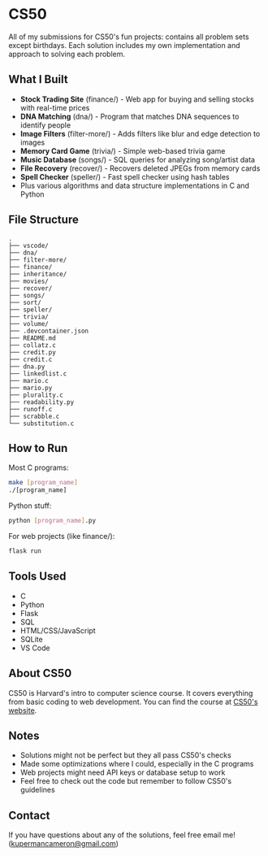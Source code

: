 # CS50
All of my submissions for CS50's fun projects: contains all problem sets except birthdays. Each solution includes my own implementation and approach to solving each problem.


## What I Built

- **Stock Trading Site** (finance/) - Web app for buying and selling stocks with real-time prices
- **DNA Matching** (dna/) - Program that matches DNA sequences to identify people
- **Image Filters** (filter-more/) - Adds filters like blur and edge detection to images
- **Memory Card Game** (trivia/) - Simple web-based trivia game
- **Music Database** (songs/) - SQL queries for analyzing song/artist data
- **File Recovery** (recover/) - Recovers deleted JPEGs from memory cards
- **Spell Checker** (speller/) - Fast spell checker using hash tables
- Plus various algorithms and data structure implementations in C and Python

## File Structure
```
.
├── vscode/
├── dna/
├── filter-more/
├── finance/
├── inheritance/
├── movies/
├── recover/
├── songs/
├── sort/
├── speller/
├── trivia/
├── volume/
├── .devcontainer.json
├── README.md
├── collatz.c
├── credit.py
├── credit.c
├── dna.py
├── linkedlist.c
├── mario.c
├── mario.py
├── plurality.c
├── readability.py
├── runoff.c
├── scrabble.c
└── substitution.c
```

## How to Run

Most C programs:
```bash
make [program_name]
./[program_name]
```

Python stuff:
```bash
python [program_name].py
```

For web projects (like finance/):
```bash
flask run
```

## Tools Used
- C
- Python
- Flask
- SQL
- HTML/CSS/JavaScript
- SQLite
- VS Code

## About CS50
CS50 is Harvard's intro to computer science course. It covers everything from basic coding to web development. You can find the course at [CS50's website](https://cs50.harvard.edu/x).

## Notes
- Solutions might not be perfect but they all pass CS50's checks
- Made some optimizations where I could, especially in the C programs
- Web projects might need API keys or database setup to work
- Feel free to check out the code but remember to follow CS50's guidelines

## Contact
If you have questions about any of the solutions, feel free email me! (kupermancameron@gmail.com)

